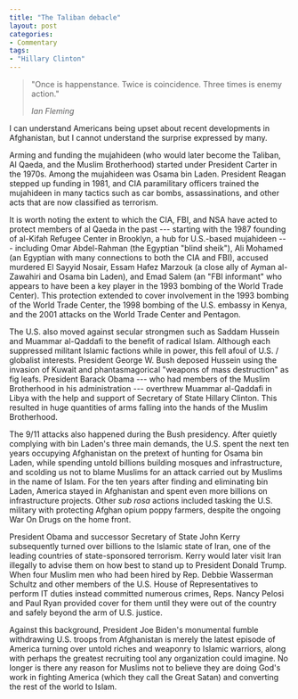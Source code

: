 ```yaml
---
title: "The Taliban debacle"
layout: post
categories:
- Commentary
tags:
- "Hillary Clinton"
---
```


> "Once is happenstance. Twice is coincidence. Three times is enemy action."
>
> <cite>Ian Fleming</cite>

I can understand Americans being upset about recent developments in Afghanistan, but I cannot understand the surprise expressed by many.

Arming and funding the mujahideen (who would later become the Taliban, Al Qaeda, and the Muslim Brotherhood) started under President Carter in the 1970s. Among the mujahideen was Osama bin Laden. President Reagan stepped up funding in 1981, and CIA paramilitary officers trained the mujahideen in many tactics such as car bombs, assassinations, and other acts that are now classified as terrorism.

It is worth noting the extent to which the CIA, FBI, and NSA have acted to protect members of al Qaeda in the past --- starting with the 1987 founding of al-Kifah Refugee Center in Brooklyn, a hub for U.S.-based mujahideen --- including Omar Abdel-Rahman (the Egyptian "blind sheik"), Ali Mohamed (an Egyptian with many connections to both the CIA and FBI), accused murdered El Sayyid Nosair, Essam Hafez Marzouk (a close ally of Ayman al-Zawahiri and Osama bin Laden), and Emad Salem (an "FBI informant" who appears to have been a key player in the 1993 bombing of the World Trade Center). This protection extended to cover involvement in the 1993 bombing of the World Trade Center, the 1998 bombing of the U.S. embassy in Kenya, and the 2001 attacks on the World Trade Center and Pentagon.

The U.S. also moved against secular strongmen such as Saddam Hussein and Muammar al-Qaddafi to the benefit of radical Islam. Although each suppressed militant Islamic factions while in power, this fell afoul of U.S. / globalist interests. President George W. Bush deposed Hussein using the invasion of Kuwait and phantasmagorical "weapons of mass destruction" as fig leafs. President Barack Obama --- who had members of the Muslim Brotherhood in his administration --- overthrew Muammar al-Qaddafi in Libya with the help and support of Secretary of State Hillary Clinton. This resulted in huge quantities of arms falling into the hands of the Muslim Brotherhood.

The 9/11 attacks also happened during the Bush presidency. After quietly complying with bin Laden's three main demands, the U.S. spent the next ten years occupying Afghanistan on the pretext of hunting for Osama bin Laden, while spending untold billions building mosques and infrastructure, and scolding us not to blame Muslims for an attack carried out by Muslims in the name of Islam. For the ten years after finding and eliminating bin Laden, America stayed in Afghanistan and spent even more billions on infrastructure projects. Other *sub rosa* actions included tasking the U.S. military with protecting Afghan opium poppy farmers, despite the ongoing War On Drugs on the home front.

President Obama and successor Secretary of State John Kerry subsequently turned over billions to the Islamic state of Iran, one of the leading countries of state-sponsored terrorism. Kerry would later visit Iran illegally to advise them on how best to stand up to President Donald Trump. When four Muslim men who had been hired by Rep. Debbie Wasserman Schultz and other members of the U.S. House of Representatives to perform IT duties instead committed numerous crimes, Reps. Nancy Pelosi and Paul Ryan provided cover for them until they were out of the country and safely beyond the arm of U.S. justice.

Against this background, President Joe Biden's monumental fumble withdrawing U.S. troops from Afghanistan is merely the latest episode of America turning over untold riches and weaponry to Islamic warriors, along with perhaps the greatest recruiting tool any organization could imagine. No longer is there any reason for Muslims not to believe they are doing God's work in fighting America (which they call the Great Satan) and converting the rest of the world to Islam.
